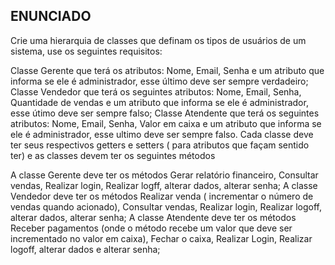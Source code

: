 ## ENUNCIADO

Crie uma hierarquia de classes que definam os tipos de usuários de um sistema, use os seguintes requisitos:

Classe Gerente que terá os atributos: Nome, Email, Senha e um atributo que informa se ele é administrador, esse último deve ser sempre verdadeiro;
Classe Vendedor que terá os seguintes atributos: Nome, Email, Senha, Quantidade de vendas e um atributo que informa se ele é administrador, esse útimo deve ser sempre falso;
Classe Atendente que terá os seguintes atributos: Nome, Email, Senha, Valor em caixa e um atributo que informa se ele é administrador, esse ultimo deve ser sempre falso.
Cada classe deve ter seus respectivos getters e setters ( para atributos que façam sentido ter) e as classes devem ter os seguintes métodos

A classe Gerente deve ter os métodos Gerar relatório financeiro, Consultar vendas, Realizar login, Realizar logff, alterar dados, alterar senha;
A classe Vendedor deve ter os métodos Realizar venda ( incrementar o número de vendas quando acionado), Consultar vendas, Realizar login, Realizar logoff, alterar dados, alterar senha;
A classe Atendente deve ter os métodos Receber pagamentos (onde o método recebe um valor que deve ser incrementado no valor em caixa), Fechar o caixa, Realizar Login, Realizar logoff, alterar dados e alterar senha;